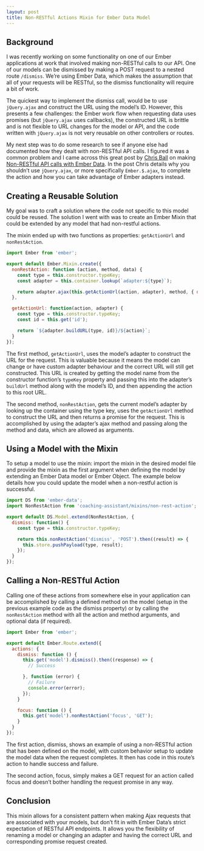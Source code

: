 ```yaml
---
layout: post
title: Non-RESTful Actions Mixin for Ember Data Model
---
```


## Background

I was recently working on some functionality on one of our Ember applications at work that involved making non-RESTful calls to our API. One of our models can be dismissed by making a POST request to a nested route `/dismiss`. We’re using Ember Data, which makes the assumption that all of your requests will be RESTful, so the dismiss functionality will require a bit of work.

The quickest way to implement the dismiss call, would be to use `jQuery.ajax` and construct the URL using the model’s ID. However, this presents a few challenges: the Ember work flow when requesting data uses promises (but `jQuery.ajax` uses callbacks), the constructed URL is brittle and is not flexible to URL changes for the model or API, and the code written with `jQuery.ajax` is not very reusable on other controllers or routes.

My next step was to do some research to see if anyone else had documented how they dealt with non-RESTful API calls. I figured it was a common problem and I came across this great post by [Chris Ball](http://cball.me) on making [Non-RESTful API calls with Ember Data](http://cball.me/non-restful-api-calls-with-ember-data/). In the post Chris details why you shouldn’t use `jQuery.ajax`, or more specifically `Ember.$.ajax`, to complete the action and how you can take advantage of Ember adapters instead.


## Creating a Reusable Solution

My goal was to craft a solution where the code not specific to this model could be reused. The solution I went with was to create an Ember Mixin that could be extended by any model that had non-restful actions.

The mixin ended up with two functions as properties: `getActionUrl` and `nonRestAction`.

```javascript
import Ember from 'ember';

export default Ember.Mixin.create({
  nonRestAction: function (action, method, data) {
    const type = this.constructor.typeKey;
    const adapter = this.container.lookup(`adapter:${type}`);

    return adapter.ajax(this.getActionUrl(action, adapter), method, { data: data });
  },

  getActionUrl: function(action, adapter) {
    const type = this.constructor.typeKey;
    const id = this.get('id');

    return `${adapter.buildURL(type, id)}/${action}`;
  }
});
```

The first method, `getActionUrl`, uses the model’s adapter to construct the URL for the request. This is valuable because it means the model can change or have custom adapter behaviour and the correct URL will still get constructed. This URL is created by getting the model name from the constructor function’s `typeKey` property and passing this into the adapter’s `buildUrl` method along with the model’s ID, and then appending the action to this root URL.

The second method, `nonRestAction`, gets the current model’s adapter by looking up the container using the type key, uses the `getActionUrl` method to construct the URL and then returns a promise for the request. This is accomplished by using the adapter’s ajax method and passing along the method and data, which are allowed as arguments.


## Using a Model with the Mixin

To setup a model to use the mixin: import the mixin in the desired model file and provide the mixin as the first argument when defining the model by extending an Ember Data model or Ember Object. The example below details how you could update the model when a non-restful action is successful.

```javascript
import DS from 'ember-data';
import NonRestAction from 'coaching-assistant/mixins/non-rest-action';

export default DS.Model.extend(NonRestAction, {
  dismiss: function() {
    const type = this.constructor.typeKey;

    return this.nonRestAction('dismiss', 'POST').then((result) => {
      this.store.pushPayload(type, result);
    });
  }
});
```


## Calling a Non-RESTful Action

Calling one of these actions from somewhere else in your application can be accomplished by calling a defined method on the model (setup in the previous example code as the dismiss property) or by calling the `nonRestAction` method with all the action and method arguments, and optional data (if required).

```javascript
import Ember from 'ember';

export default Ember.Route.extend({
  actions: {
    dismiss: function () {
      this.get('model').dismiss().then((response) => {
        // Success

      }, function (error) {
        // Failure
        console.error(error);
      });
    }

    focus: function () {
      this.get('model').nonRestAction('focus', 'GET');
    }
  }
});
```

The first action, dismiss, shows an example of using a non-RESTful action that has been defined on the model, with custom behavior setup to update the model data when the request completes. It then has code in this route’s action to handle success and failure.

The second action, focus, simply makes a GET request for an action called focus and doesn’t bother handling the request promise in any way.


## Conclusion

This mixin allows for a consistent pattern when making Ajax requests that are associated with your models, but don’t fit in with Ember Data’s strict expectation of RESTful API endpoints. It allows you the flexibility of renaming a model or changing an adapter and having the correct URL and corresponding promise request created.
